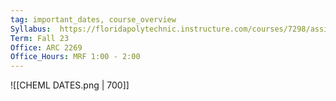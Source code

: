```yaml
---
tag: important_dates, course_overview
Syllabus:  https://floridapolytechnic.instructure.com/courses/7298/assignments/syllabus
Term: Fall 23
Office: ARC 2269
Office_Hours: MRF 1:00 - 2:00 
---
```


![[CHEML DATES.png | 700]]